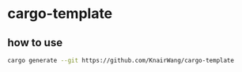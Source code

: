 # cargo-template

## how to use
```bash
cargo generate --git https://github.com/KnairWang/cargo-template
```

